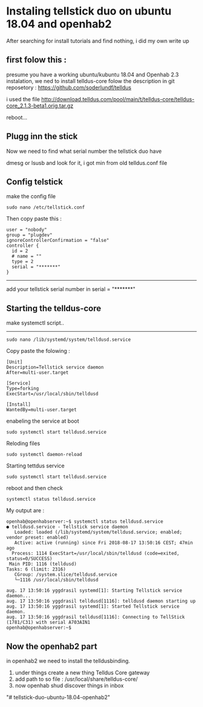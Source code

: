 # Instaling tellstick duo on ubuntu 18.04 and openhab2 #
After searching for install tutorials and find nothing, i did my own write up

## first folow this : ##
presume you have a working ubuntu/kubuntu 18.04 and Openhab 2.3 instalation, we ned to install telldus-core folow the description in git reposetory : 
https://github.com/soderlundf/telldus

i used the file http://download.telldus.com/pool/main/t/telldus-core/telldus-core_2.1.3-beta1.orig.tar.gz

reboot...

## Plugg inn the stick  ##
Now we need to find what serial number the tellstick duo have

dmesg or lsusb and look for it, i got min from old telldus.conf file

## Config telstick ##

make the config file 


    sudo nano /etc/tellstick.conf

Then copy paste this :

    user = "nobody"
    group = "plugdev"
    ignoreControllerConfirmation = "false"
    controller {
      id = 2
      # name = ""
      type = 2
      serial = "*******"
    }
    

------------

add your tellstick serial number in serial = "*******"


## Starting the telldus-core ##

make systemctl script..

-------------------------

    sudo nano /lib/systemd/system/telldusd.service
    
Copy paste the folowing :

    [Unit]
    Description=Tellstick service daemon
    After=multi-user.target
    
    [Service]
    Type=forking
    ExecStart=/usr/local/sbin/telldusd
    
    [Install]
    WantedBy=multi-user.target
    

enabeling the service at boot


    sudo systemctl start telldusd.service

Reloding files

    sudo systemctl daemon-reload
Starting tettdus service

    sudo systemctl start telldusd.service

reboot and then check

    systemctl status telldusd.service
    

My output are :

    openhab@openhabserver:~$ systemctl status telldusd.service
    ● telldusd.service - Tellstick service daemon
       Loaded: loaded (/lib/systemd/system/telldusd.service; enabled; vendor preset: enabled)
       Active: active (running) since Fri 2018-08-17 13:50:16 CEST; 47min ago
      Process: 1114 ExecStart=/usr/local/sbin/telldusd (code=exited, status=0/SUCCESS)
     Main PID: 1116 (telldusd)
    Tasks: 6 (limit: 2316)
       CGroup: /system.slice/telldusd.service
       └─1116 /usr/local/sbin/telldusd
    
    aug. 17 13:50:16 yggdrasil systemd[1]: Starting Tellstick service daemon...
    aug. 17 13:50:16 yggdrasil telldusd[1116]: telldusd daemon starting up
    aug. 17 13:50:16 yggdrasil systemd[1]: Started Tellstick service daemon.
    aug. 17 13:50:16 yggdrasil telldusd[1116]: Connecting to TellStick (1781/C31) with serial A703AIN1
    openhab@openhabserver:~$


## Now the openhab2 part ##
in openhab2 we need to install the telldusbinding.

1. under things create a new thing Telldus Core gateway
2. add path to so file : /usr/local/share/telldus-core/
3. now openhab shud discover things in inbox

"# tellstick-duo-ubuntu-18.04-openhab2" 
